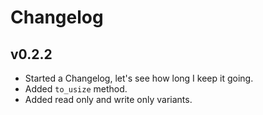 
# Changelog

## v0.2.2

* Started a Changelog, let's see how long I keep it going.
* Added `to_usize` method.
* Added read only and write only variants.
